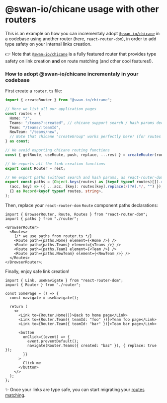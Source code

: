 # @swan-io/chicane usage with other routers

This is an example on how you can incrementaly adopt [`@swan-io/chicane`](https://github.com/swan-io/chicane) in a codebase using another router (here, `react-router-dom`), in order to add type safety on your internal links creation.

👉 Note that [`@swan-io/chicane`](https://github.com/swan-io/chicane) is a fully featured router that provides type safety on link creation **and** on route matching (and other cool features!).

### How to adopt @swan-io/chicane incrementaly in your codebase

First create a `router.ts` file:

```ts
import { createRouter } from "@swan-io/chicane";

// Here we list all our application pages
const routes = {
  Home: "/",
  Teams: "/teams?:created", // chicane support search / hash params declaration
  Team: "/teams/:teamId",
  NewTeam: "/teams/new",
  // Note that chicane "createGroup" works perfectly here! (for routes nesting)
} as const;

// We avoid exporting chicane routing functions
const { getRoute, useRoute, push, replace, ...rest } = createRouter(routes);

// We exports all the link creation functions
export const Router = rest;

// We export paths (without search and hash params, as react-router-dom doesn't support them)
export const paths = (Object.keys(routes) as (keyof typeof routes)[]).reduce(
  (acc, key) => ({ ...acc, [key]: routes[key].replace(/[?#].*/, "") }),
  {} as Record<keyof typeof routes, string>,
);
```

Then, replace your `react-router-dom` `Route` component paths declarations:

```tsx
import { BrowserRouter, Route, Routes } from "react-router-dom";
import { paths } from "./router";

<BrowserRouter>
  <Routes>
    {/* we use paths from router.ts */}
    <Route path={paths.Home} element={<Home />} />
    <Route path={paths.Teams} element={<Teams />} />
    <Route path={paths.Team} element={<Team />} />
    <Route path={paths.NewTeam} element={<NewTeam />} />
  </Routes>
</BrowserRouter>;
```

Finally, enjoy safe link creation!

```tsx
import { Link, useNavigate } from "react-router-dom";
import { Router } from "./router";

const SomePage = () => {
  const navigate = useNavigate();

  return (
    <>
      <Link to={Router.Home()}>Back to home page</Link>
      <Link to={Router.Team({ teamId: "foo" })}>Team foo page</Link>
      <Link to={Router.Team({ teamId: "bar" })}>Team bar page</Link>

      <button
        onClick={(event) => {
          event.preventDefault();
          navigate(Router.Teams({ created: "baz" }), { replace: true });
        }}
      >
        Click me
      </button>
    </>
  );
};
```

✨ Once your links are type safe, you can start migrating your [routes matching](https://swan-io.github.io/chicane/matching-some-routes).
